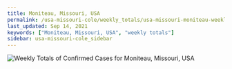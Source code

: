 ```yaml
---
title: Moniteau, Missouri, USA
permalink: /usa-missouri-cole/weekly_totals/usa-missouri-moniteau-weekly_totals.html
last_updated: Sep 14, 2021
keywords: ["Moniteau, Missouri, USA", "weekly totals"]
sidebar: usa-missouri-cole_sidebar
---
```


![Weekly Totals of Confirmed Cases for Moniteau, Missouri, USA](/covid_tracker/images/graphs/usa-missouri-moniteau-weekly_totals_graph.png)
